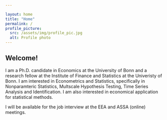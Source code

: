 ```yaml
---

layout: home
title: "Home"
permalink: /
profile_picture:
  src: /assets/img/profile_pic.jpg
  alt: Profile photo
---
```



## Welcome!

I am a Ph.D. candidate in Economics at the University of Bonn and a research fellow at the Institute of Finance and Statistics at the Univeristy of Bonn. I am interested in Econometrics and Statistics, specifically in Nonparamteric Statistics, Multscale Hypothesis Testing, Time Series Analysis and Identification. I am also interested in economical application for statistical methods.

I will be available for the job interview at the EEA and ASSA (online) meetings.